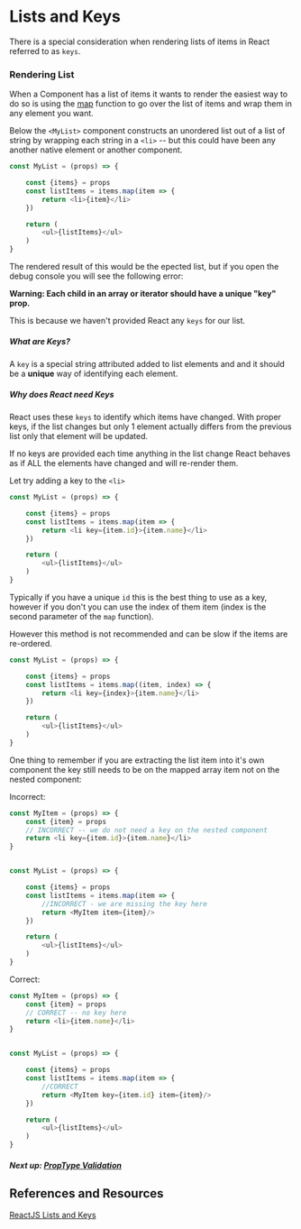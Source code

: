 # Lists and Keys

There is a special consideration when rendering lists of items in React referred to as `keys`.


### Rendering List

When a Component has a list of items it wants to render the easiest way to do so is using the [map](https://developer.mozilla.org/en-US/docs/Web/JavaScript/Reference/Global_Objects/Array/map) function to go over
the list of items and wrap them in any element you want.

Below the `<MyList>` component constructs an unordered list out of a list of string by wrapping each string in a `<li>` -- but this could have
been any another native element or another component.

```javascript 1.8
const MyList = (props) => {

    const {items} = props
    const listItems = items.map(item => {
        return <li>{item}</li>
    })

    return (
        <ul>{listItems}</ul>
    )
}
```

The rendered result of this would be the epected list, but if you open the debug console you will see the following error:

__Warning: Each child in an array or iterator should have a unique "key" prop.__

This is because we haven't provided React any `keys` for our list.

##### What are Keys?

A `key` is a special string attributed added to list elements and and it should be a **unique** way of identifying each element.

##### Why does React need Keys

React uses these `keys` to identify which items have changed. With proper keys, if the list changes but only 1 element
actually differs from the previous list only that element will be updated.

If no keys are provided each time anything in the list change React behaves as if ALL the elements have changed and will re-render them.

Let try adding a key to the `<li>`

```javascript 1.8
const MyList = (props) => {

    const {items} = props
    const listItems = items.map(item => {
        return <li key={item.id}>{item.name}</li>
    })

    return (
        <ul>{listItems}</ul>
    )
}
```

Typically if you have a unique `id` this is the best thing to use as a key, however if you don't you can use the index of
them item (index is the second parameter of the `map` function).

However this method is not recommended and can be slow if the items are re-ordered.

```javascript 1.8
const MyList = (props) => {

    const {items} = props
    const listItems = items.map((item, index) => {
        return <li key={index}>{item.name}</li>
    })

    return (
        <ul>{listItems}</ul>
    )
}
```

One thing to remember if you are extracting the list item into it's own component the key still needs to be on the mapped
array item not on the nested component:

Incorrect:

```javascript 1.8
const MyItem = (props) => {
    const {item} = props
    // INCORRECT -- we do not need a key on the nested component
    return <li key={item.id}>{item.name}</li>
}


const MyList = (props) => {

    const {items} = props
    const listItems = items.map(item => {
        //INCORRECT - we are missing the key here
        return <MyItem item={item}/>
    })

    return (
        <ul>{listItems}</ul>
    )
}
```

Correct:

```javascript 1.8
const MyItem = (props) => {
    const {item} = props
    // CORRECT -- no key here
    return <li>{item.name}</li>
}


const MyList = (props) => {

    const {items} = props
    const listItems = items.map(item => {
        //CORRECT
        return <MyItem key={item.id} item={item}/>
    })

    return (
        <ul>{listItems}</ul>
    )
}

```

##### Next up: [PropType Validation](../7_proptype_validation)

## References and Resources

[ReactJS Lists and Keys](https://reactjs.org/docs/lists-and-keys.html)
